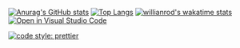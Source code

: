 [![Anurag's GitHub stats](https://github-readme-stats.vercel.app/api?username=Nirdeo&count_private=true&show_icons=true)](https://github.com/anuraghazra/github-readme-stats)
[![Top Langs](https://github-readme-stats.vercel.app/api/top-langs/?username=Nirdeo&layout=compact)](https://github.com/anuraghazra/github-readme-stats)
[![willianrod's wakatime stats](https://github-readme-stats.vercel.app/api/wakatime?username=Nirdeo)](https://github.com/anuraghazra/github-readme-stats)
[![Open in Visual Studio Code](https://open.vscode.dev/badges/open-in-vscode.svg)](https://open.vscode.dev/organization/repository)

[![code style: prettier](https://img.shields.io/badge/code_style-prettier-ff69b4.svg?style=flat-square)](https://github.com/prettier/prettier)
